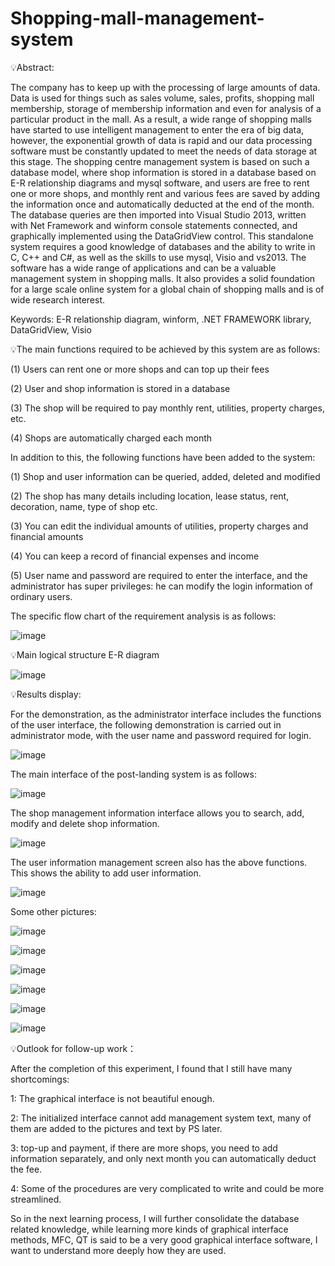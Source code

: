 # Shopping-mall-management-system

💡Abstract:
 
The company has to keep up with the processing of large amounts of data. Data is used for things such as sales volume, sales, profits, shopping mall membership, storage of membership information and even for analysis of a particular product in the mall. As a result, a wide range of shopping malls have started to use intelligent management to enter the era of big data, however, the exponential growth of data is rapid and our data processing software must be constantly updated to meet the needs of data storage at this stage.
The shopping centre management system is based on such a database model, where shop information is stored in a database based on E-R relationship diagrams and mysql software, and users are free to rent one or more shops, and monthly rent and various fees are saved by adding the information once and automatically deducted at the end of the month. The database queries are then imported into Visual Studio 2013, written with Net Framework and winform console statements connected, and graphically implemented using the DataGridView control.
This standalone system requires a good knowledge of databases and the ability to write in C, C++ and C#, as well as the skills to use mysql, Visio and vs2013.
The software has a wide range of applications and can be a valuable management system in shopping malls. It also provides a solid foundation for a large scale online system for a global chain of shopping malls and is of wide research interest.

Keywords: E-R relationship diagram, winform, .NET FRAMEWORK library, DataGridView, Visio


💡The main functions required to be achieved by this system are as follows:

(1) Users can rent one or more shops and can top up their fees

(2) User and shop information is stored in a database

(3) The shop will be required to pay monthly rent, utilities, property charges, etc.

(4) Shops are automatically charged each month

   In addition to this, the following functions have been added to the system:
   
(1) Shop and user information can be queried, added, deleted and modified

(2) The shop has many details including location, lease status, rent, decoration, name, type of shop etc.

(3) You can edit the individual amounts of utilities, property charges and financial amounts

(4) You can keep a record of financial expenses and income

(5) User name and password are required to enter the interface, and the administrator has super privileges: he can modify the login information of ordinary users.

The specific flow chart of the requirement analysis is as follows:


![image](https://github.com/Frannie1020/Shopping-mall-management-system-Based-on-RoomRentsystem-code-/assets/137517674/f28da872-587e-46e2-8e4d-beb7e0dfe08a)

💡Main logical structure E-R diagram

![image](https://github.com/Frannie1020/Shopping-mall-management-system-Based-on-RoomRentsystem-code-/assets/137517674/9d3c1764-a701-49d9-86b8-c212fc622b75)


💡Results display:

For the demonstration, as the administrator interface includes the functions of the user interface, the following demonstration is carried out in administrator mode, with the user name and password required for login.

![image](https://github.com/Frannie1020/Shopping-mall-management-system-Based-on-RoomRentsystem-code-/assets/137517674/24738967-d0ae-4fb4-b643-ab9c311719c9)

The main interface of the post-landing system is as follows:

![image](https://github.com/Frannie1020/Shopping-mall-management-system-Based-on-RoomRentsystem-code-/assets/137517674/e4f1f7bc-1c90-4141-a957-7f78778ff99d)

The shop management information interface allows you to search, add, modify and delete shop information.

![image](https://github.com/Frannie1020/Shopping-mall-management-system-Based-on-RoomRentsystem-code-/assets/137517674/0dea60da-25d7-47db-91c3-c770b155ca37)

The user information management screen also has the above functions. This shows the ability to add user information.

![image](https://github.com/Frannie1020/Shopping-mall-management-system-Based-on-RoomRentsystem-code-/assets/137517674/5150d9f0-0592-4a58-84ed-a1fb033dcd46)

Some other pictures:

![image](https://github.com/Frannie1020/Shopping-mall-management-system-Based-on-RoomRentsystem-code-/assets/137517674/cd76d937-17a6-4b15-8a5f-9dbb489bfaa8)

![image](https://github.com/Frannie1020/Shopping-mall-management-system-Based-on-RoomRentsystem-code-/assets/137517674/0dccd467-232a-4b67-b066-f917b49463f9)

![image](https://github.com/Frannie1020/Shopping-mall-management-system-Based-on-RoomRentsystem-code-/assets/137517674/59a964af-7e3c-46f0-addc-2367d8b05bd3)

![image](https://github.com/Frannie1020/Shopping-mall-management-system-Based-on-RoomRentsystem-code-/assets/137517674/224ef09e-4f6a-42f4-926e-e7841a2ec0ee)

![image](https://github.com/Frannie1020/Shopping-mall-management-system-Based-on-RoomRentsystem-code-/assets/137517674/18c7347b-2cbd-470d-8add-ff555632b970)

![image](https://github.com/Frannie1020/Shopping-mall-management-system-Based-on-RoomRentsystem-code-/assets/137517674/f3ad1475-5b4f-4a7b-a186-ac9ea1cc44b2)


💡Outlook for follow-up work：

After the completion of this experiment, I found that I still have many shortcomings:
     
1: The graphical interface is not beautiful enough.
     
2: The initialized interface cannot add management system text, many of them are added to the pictures and text by PS later.
     
3: top-up and payment, if there are more shops, you need to add information separately, and only next month you can automatically deduct the fee.
     
4: Some of the procedures are very complicated to write and could be more streamlined.
     
So in the next learning process, I will further consolidate the database related knowledge, while learning more kinds of graphical interface methods, MFC, QT is said to be a very good graphical interface software, I want to understand more deeply how they are used.











